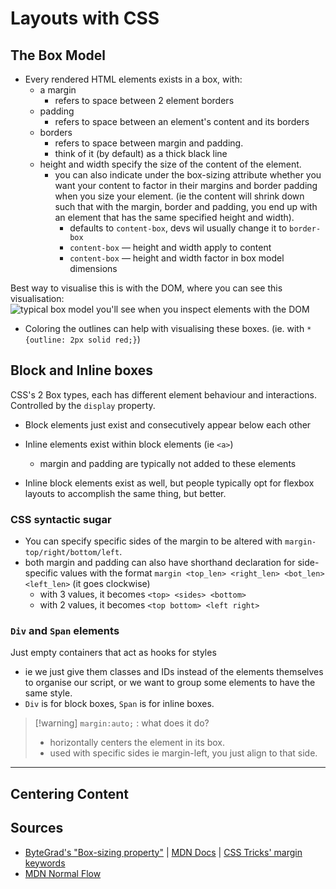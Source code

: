# Layouts with CSS

## The Box Model

- Every rendered HTML elements exists in a box, with:
    - a margin
        - refers to space between 2 element borders
    - padding
        - refers to space between an element's content and its borders
    - borders
        - refers to space between margin and padding.
        - think of it (by default) as a thick black line
    - height and width specify the size of the content of the element.
        - you can also indicate under the box-sizing attribute whether you want your content to factor in their margins and border padding when you size your element. (ie the content will shrink down such that with the margin, border and padding, you end up with an element that has the same specified height and width).
            - defaults to `content-box`, devs wil usually change it to `border-box`
            - `content-box` &#8212; height and width apply to content
            - `content-box` &#8212; height and width factor in box model dimensions

Best way to visualise this is with the DOM, where you can see this visualisation:
![typical box model you'll see when you inspect elements with the DOM](https://www.simplilearn.com/ice9/free_resources_article_thumb/CSS-Box-Model.png)

- Coloring the outlines can help with visualising these boxes. (ie. with `* {outline: 2px solid red;}`)

## Block and Inline boxes

CSS's 2 Box types, each has different element behaviour and interactions. Controlled by the `display` property.

- Block elements just exist and consecutively appear below each other

- Inline elements exist within block elements (ie `<a>`)
    - margin and padding are typically not added to these elements

- Inline block elements exist as well, but people typically opt for flexbox layouts to accomplish the same thing, but better.

### CSS syntactic sugar

- You can specify specific sides of the margin to be altered with `margin-top/right/bottom/left`.
- both margin and padding can also have shorthand declaration for side-specific values with the format `margin <top_len> <right_len> <bot_len> <left_len>` (it goes clockwise)
    - with 3 values, it becomes `<top> <sides> <bottom>`
    - with 2 values, it becomes `<top bottom> <left right>`

### `Div` and `Span` elements

Just empty containers that act as hooks for styles  

- ie we just give them classes and IDs instead of the elements themselves to organise our script, or we want to group some elements to have the same style.
- `Div` is for block boxes, `Span` is for inline boxes.


> [!warning] <code>margin:auto;</code> : what does it do?
> - horizontally centers the element in its box.
> - used with specific sides ie margin-left, you just align to that side.

---

## Centering Content

## Sources

- [ByteGrad's "Box-sizing property"](https://www.youtube.com/watch?v=HdZHcFWcAd8&ab_channel=ByteGrad) | [MDN Docs](https://developer.mozilla.org/en-US/docs/Learn_web_development/Core/Styling_basics/Box_model) | [CSS Tricks' margin keywords](https://css-tricks.com/almanac/properties/m/margin/)
- [MDN Normal Flow](https://developer.mozilla.org/en-US/docs/Learn_web_development/Core/CSS_layout/Introduction)